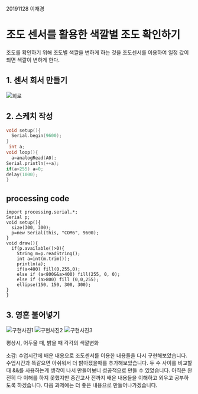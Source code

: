 20191128 이재경

# 조도 센서를 활용한 색깔별 조도 확인하기
조도를 확인하기 위해 조도별 색깔을 변하게 하는 것을 조도센서를 이용하여 일정 값이 되면 색깔이 변하게 한다.



## 1. 센서 회서 만들기

![회로](./git/회로.PNG)


## 2. 스케치 작성

```c
void setup(){
  Serial.begin(9600); 
}
 int a;
void loop(){
  a=analogRead(A0);
Serial.println(++a);
if(a>255) a=0;
delay(1000);  
}
```
## processing code
```processing
import processing.serial.*;
Serial p;
void setup(){
  size(300, 300);
  p=new Serial(this, "COM6", 9600); 
}
void draw(){
  if(p.available()>0){
    String m=p.readString();
    int a=int(m.trim());
    println(a);
    if(a<400) fill(0,255,0);
    else if (a<800&&a>400) fill(255, 0, 0);
    else if (a>800) fill (0,0,255);
    ellipse(150, 150, 300, 300);
}
}
```
## 3. 영혼 불어넣기

![구현사진1](https://user-images.githubusercontent.com/50912987/65239784-ad061380-db1a-11e9-8007-8e771dbba10d.jpg)
![구현사진2](https://user-images.githubusercontent.com/50912987/65239798-b1cac780-db1a-11e9-82aa-6c8c2e0c6e13.jpg)
![구현사진3](https://user-images.githubusercontent.com/50912987/65239800-b2fbf480-db1a-11e9-8d02-71d8b456a546.jpg)




평상시,  어두울 때, 밝을 때 각각의 색깔변화

소감: 수업시간에 배운 내용으로 조도센서를 이용한 내용들을 다시 구현해보았습니다. 수업시간과 똑같으면 아쉬워서 더 밝아졌을때를 추가해보았습니다. 두 수 사이를 비교할 때 &&를 사용하는게 생각이 나서 만들어보니 성공적으로 만들 수 있었습니다. 아직은 완전히 다 이해를 하지 못했지만 중간고사 전까지 배운 내용들을 이해하고 외우고 공부하도록 하겠습니다.
다음 과제에는 더 좋은 내용으로 만들어나가겠습니다.
